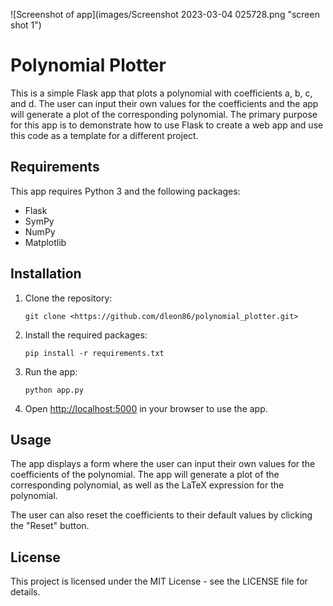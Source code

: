 ![Screenshot of app](images/Screenshot 2023-03-04 025728.png "screen shot 1")

# Polynomial Plotter

This is a simple Flask app that plots a polynomial with coefficients a, b, c, and d. The user can input their own 
values for the coefficients and the app will generate a plot of the corresponding polynomial. The primary purpose 
for this app is to demonstrate how to use Flask to create a web app and use this code as a template for a different 
project.

## Requirements

This app requires Python 3 and the following packages:

- Flask
- SymPy
- NumPy
- Matplotlib

## Installation

1. Clone the repository:
    
    ```
    git clone <https://github.com/dleon86/polynomial_plotter.git>
    
    ```
    
2. Install the required packages:
    
    ```
    pip install -r requirements.txt
    
    ```
    
3. Run the app:
    
    ```
    python app.py
    
    ```
    
4. Open [http://localhost:5000](http://localhost:5000/) in your browser to use the app.

## Usage

The app displays a form where the user can input their own values for the coefficients of the polynomial. The app will generate a plot of the corresponding polynomial, as well as the LaTeX expression for the polynomial.

The user can also reset the coefficients to their default values by clicking the "Reset" button.

## License

This project is licensed under the MIT License - see the LICENSE file for details.